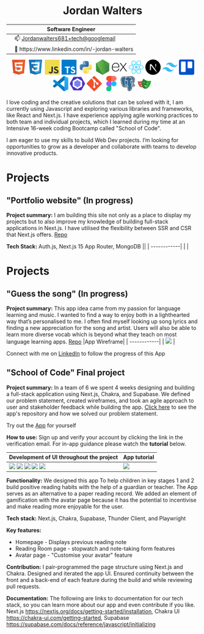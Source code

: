 <div align="center">
    <h1>Jordan Walters</h1>
</div>


<div align="center">
    <table>
        <thead>
            <tr>
                <th colspan=2>Software Engineer</th>
            </tr>
        </thead>
        <tbody>
            <tr>
                <td rowspan=3><img src="https://komarev.com/ghpvc/?username=Jordan-Walters-23&color=0c8d82&style=for-the-badge&abbreviated=true" alt="" /></td>
            </tr>
            <tr>
                <td>📫 <a href="mailto:Jordanwalters681@googlemail">Jordanwalters681+tech@googlemail</a> </td>
            </tr>
            <tr>
                <td>🤝 https://www.linkedin.com/in/-jordan-walters</td>
            </tr>
        </tbody>
    </table>

<!-- Tech stack -->

<img src="https://github.com/devicons/devicon/blob/master/icons/html5/html5-original.svg" alt="html" height="40" width="40"/>
<img src="https://github.com/devicons/devicon/blob/master/icons/css3/css3-original.svg" alt="css" height="40" width="40"/>
<img src="https://github.com/devicons/devicon/blob/master/icons/javascript/javascript-original.svg" alt="javascript" height="40" width="40"/>
<img src="https://github.com/devicons/devicon/blob/master/icons/typescript/typescript-original.svg" alt="typescript" height="40" width="40"/>
<img src="https://github.com/devicons/devicon/blob/master/icons/python/python-original.svg" alt="python" height="40" width="40"/>
<img src="https://github.com/devicons/devicon/blob/master/icons/nodejs/nodejs-original.svg" alt="nodejs" height="40" width="40"/>
<img src="https://github.com/devicons/devicon/blob/master/icons/express/express-original.svg" alt="express" height="40" width="40"/>
<img src="https://github.com/devicons/devicon/blob/master/icons/react/react-original.svg" alt="react" height="40" width="40"/>
<img src="https://github.com/devicons/devicon/blob/master/icons/nextjs/nextjs-original.svg" alt="nextjs" height="40" width="40"/>
<img src="https://github.com/devicons/devicon/blob/master/icons/tailwindcss/tailwindcss-original.svg" alt="tailwind" height="40" width="40"/>
<img src="https://github.com/devicons/devicon/blob/master/icons/trello/trello-plain.svg" alt="trello" height="40" width="40"/>
<img src="https://github.com/devicons/devicon/blob/master/icons/vscode/vscode-original.svg" alt="vscode" height="40" width="40"/>
<img src="https://github.com/devicons/devicon/blob/master/icons/eslint/eslint-original.svg" alt="eslint" height="40" width="40"/>
<img src="https://github.com/devicons/devicon/blob/master/icons/git/git-original.svg" alt="git" height="40" width="40"/>
<img src="https://github.com/devicons/devicon/blob/master/icons/figma/figma-original.svg" alt="figma" height="40" width="40"/>
<img src="https://github.com/devicons/devicon/blob/master/icons/postgresql/postgresql-original.svg" alt="postgresql" height="40" width="40"/>
<img src="https://github.com/devicons/devicon/blob/master/icons/playwright/playwright-original.svg" alt="playwright" height="40" width="40"/>
</div>

</br>
I love coding and the creative solutions that can be solved with it, I am currently using Javascript and exploring various libraries and frameworks, like React and Next.js. I have experience applying agile working practices to both team and individual projects, which I learned during my time at an Intensive 16-week coding Bootcamp called "School of Code".

I am eager to use my skills to build Web Dev<!--, IoT, and Robotics--> projects. I’m looking for opportunities to grow as a developer and collaborate with teams to develop innovative products.

# Projects
## "Portfolio website" (In progress)
<b>Project summary:</b> I am building this site not only as a place to display my projects but to also improve my knowledge of building full-stack applications in Next.js. I have utilised the flexibility between SSR and CSR  that Next.js offers. [Repo](https://github.com/Jordan-Walters-23/full-stack-next-js-app)

<b>Tech Stack:</b> Auth.js, Next.js 15 App Router, MongoDB
||
| ------------|
| <!--<img src="https://github.com/Jordan-Walters-23/Jordan-Walters-23/assets/128825567/673d677a-5403-46f6-8fab-9bc298c3f4bc">--> |

# Projects
## "Guess the song" (In progress)
<b>Project summary:</b> This app idea came from my passion for language learning and music. I wanted to find a way to enjoy both in a lighthearted way that’s personalised to me. I often find myself looking up song lyrics and finding a new appreciation for the song and artist. Users will also be able to learn more diverse vocab which is beyond what they teach on most language learning apps. [Repo](https://github.com/Jordan-Walters-23/guess-the-song)
|App Wireframe|
| ------------|
| <img src="https://github.com/Jordan-Walters-23/Jordan-Walters-23/assets/128825567/673d677a-5403-46f6-8fab-9bc298c3f4bc"> |

Connect with me on [LinkedIn](https://www.linkedin.com/in/-jordan-walters) to follow the progress of this App

## "School of Code" Final project
<b>Project summary:</b> In a team of 6 we spent 4 weeks designing and building a full-stack application 
using Next.js, Chakra, and Supabase. We defined our problem statement, created wireframes, and took an agile approach to user and stakeholder feedback while building the app. [Click here](https://github.com/SchoolOfCode/reading-room-app) to see the app's repository and how we solved our problem statement. 

Try out the [App](https://reading-room-app.vercel.app/) for yourself

<b>How to use:</b> Sign up and verify your account by clicking the link in the verification email. For in-app guidance please watch the <b>tutorial</b> below.

| Development of UI throughout the project| App tutorial                                                                                                                           |
| ----------------------------------------| -------------------------------------------------------------------------------------------------------------------------------------  |
|  <img src="https://github.com/Jordan-Walters-23/Jordan-Walters-23/assets/128825567/973ac8b1-b211-4fa6-94b8-b444d0602a1b" height="250"> <img src="https://github.com/Jordan-Walters-23/Jordan-Walters-23/assets/128825567/c66294b3-fbfb-44ac-994d-afb418cbe6fa" height="250"> <img src="https://github.com/Jordan-Walters-23/Jordan-Walters-23/assets/128825567/7569bfe9-3fe6-4e1a-b18f-149cd90db3f3" height="250"> <img src="https://github.com/Jordan-Walters-23/Jordan-Walters-23/assets/128825567/ae7fa1c7-9cfa-452b-ac34-e1561d10f9b1" height="250"> <img src="https://github.com/Jordan-Walters-23/Jordan-Walters-23/assets/128825567/81b0b908-0810-47d5-af63-664476ed34cf" height="250"> | <img src="https://github.com/Jordan-Walters-23/Jordan-Walters-23/assets/128825567/4106ddaa-7849-433f-a83d-cdb4964a40d5"> |


<b>Functionality:</b> We designed this app To help children in key stages 1 and 2 build positive reading habits with the help of a guardian or teacher. The App serves as an alternative to a paper reading record. We added an element of gamification with the avatar page because it has the potential to incentivise and make reading more enjoyable for the user.

<b>Tech stack:</b> Next.js, Chakra, Supabase, Thunder Client, and Playwright

<b>Key features:</b> 
* Homepage - Displays previous reading note
* Reading Room page - stopwatch and note-taking form features
* Avatar page - "Customise your avatar" feature


<b>Contribution:</b> I pair-programmed the page structure using Next.js and Chakra. Designed and iterated the app UI. Ensured continuity between the front and a back-end of each feature during the build and while reviewing pull requests.

<b>Documentation:</b> The following are links to documentation for our tech stack, so you can learn more about our app and even contribute if you like. Next.js https://nextjs.org/docs/getting-started/installation, Chakra UI https://chakra-ui.com/getting-started, Supabase https://supabase.com/docs/reference/javascript/initializing
